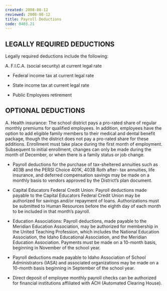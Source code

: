 ```yaml
---
created: 2008-08-12
reviewed: 2008-08-12
title: Payroll Deductions
code: 0403.21
---
```



## LEGALLY REQUIRED DEDUCTIONS

Legally required deductions include the following:


A. F.I.C.A. (social security) at current legal rate

- Federal income tax at current legal rate

- State income tax at current legal rate

- Public Employees retirement

## OPTIONAL DEDUCTIONS


A. Health insurance: The school district pays a pro-rated share of regular monthly premiums for qualified employees. In addition, employees have the option to add eligible family members to their medical and dental benefit package, though the district does not pay a pro-rated share for these additions. Enrollment must take place during the first month of employment. Subsequent to initial enrollment, changes can only be made during the month of December, or when there is a family status or job change.



- Payroll deductions for the purchase of tax-sheltered annuities such as 403B and the PERSI Choice 401K, 403B Roth after- tax annuities, life insurance, and deferred compensation savings may be made on a monthly basis to vendors approved by the District’s plan document.



- Capital Educators Federal Credit Union: Payroll deductions made payable to the Capital Educators Federal Credit Union may be authorized for savings and/or repayment of loans. Authorizations must be submitted to Human Resources before the eighth day of each month to be included in that month’s payroll.



- Education Associations: Payroll deductions, made payable to the Meridian Education Association, may be authorized for membership in the United Teaching Profession, which includes the National Education Association, the Idaho Educational Association, and the Meridian Education Association. Payments must be made on a 10-month basis, beginning in November of the school year.



- Payroll deductions made payable to Idaho Association of School Administrators (IASA) and associated organizations may be made on a 10-month basis beginning in September of the school year.



- Direct deposit of employee monthly payroll checks can be authorized for financial institutions affiliated with ACH (Automated Clearing House).

